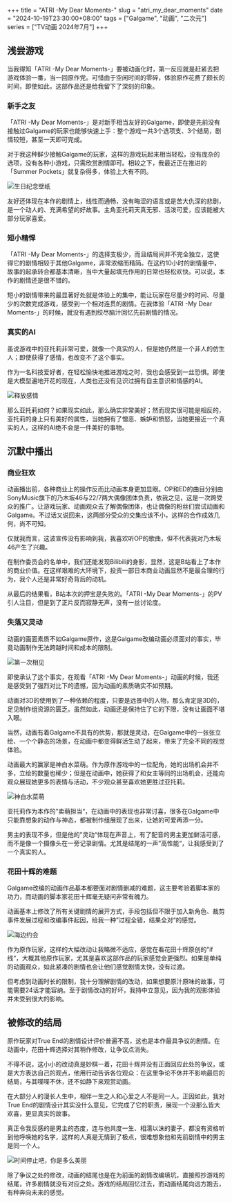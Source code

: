 +++
title = "ATRI -My Dear Moments-"
slug = "atri_my_dear_moments"
date = "2024-10-19T23:30:00+08:00"
tags = ["Galgame", "动画", "二次元"]
series = ["TV动画 2024年7月"]
+++
## 浅尝游戏
当我得知「ATRI -My Dear Moments-」要被动画化时，第一反应就是赶紧去把游戏体验一番，当一回原作党。可惜由于空闲时间的零碎，体验原作花费了颇长的时间，即使如此，这部作品还是给我留下了深刻的印象。

### 新手之友
「ATRI -My Dear Moments-」是对新手相当友好的Galgame，即使是先前没有接触过Galgame的玩家也能够快速上手：整个游戏一共3个选项支、3个结局，剧情较短，甚至一天即可完成。

对于我这种鲜少接触Galgame的玩家，这样的游戏玩起来相当轻松，没有庞杂的选项，没有各种小游戏，只需欣赏剧情即可。相较之下，我最近正在推进的「Summer Pockets」就复杂得多，体验上大有不同。

![生日纪念壁纸](01.avif "[生日纪念壁纸](https://atri-mdm.com/special/present_birthday/)")

友好还体现在本作的剧情上，线性而通畅，没有晦涩的语言或是苦大仇深的悲剧，是一个动人的、充满希望的好故事。主角亚托莉天真无邪、活泼可爱，应该能被大部分玩家喜爱。

### 短小精悍
「ATRI -My Dear Moments-」的选择支极少，而且结局间并不完全独立，这使得它的剧情相较于其他Galgame，非常浓缩而精简。在这约10小时的剧情量中，故事的起承转合都基本清晰，当中大量起填充作用的日常也轻松欢快。可以说，本作的剧情还是很不错的。

短小的剧情带来的最显著好处就是体验上的集中，能让玩家在尽量少的时间、尽量少的次数完成游戏，感受到一个相对连贯的剧情。在我体验「ATRI -My Dear Moments-」的时候，就没有遇到绞尽脑汁回忆先前剧情的情况。

### 真实的AI
虽说游戏中的亚托莉非常可爱，就像一个真实的人，但是她仍然是一个非人的仿生人；即使获得了感情，也改变不了这个事实。

作为一名科技爱好者，在轻松愉快地推进游戏之时，我也会感受到一丝恐惧。即使是大模型遍地开花的现在，人类也还没有见识过拥有自主意识和情感的AI。

![释放感情](02.avif "释放感情")

那么亚托莉如何？如果现实如此，那么确实非常美好；然而现实很可能是相反的，亚托莉的身上只有美好的属性，当她拥有了憎恶、嫉妒和愤怒，当她更接近一个真实的人，这样的AI绝不会是一件美好的事物。

## 沉默中播出
### 商业狂欢
动画播出前，各种商业上的操作反而比动画本身更加显眼。OP和ED的曲目分别由SonyMusic旗下的乃木坂46与22/7两大偶像团体负责，依我之见，这是一次跨受众的推广。让游戏玩家、动画观众去了解偶像团体，也让偶像的粉丝们尝试动画和Galgame。不过话又说回来，这两部分受众的交集应该不小，这样的合作成效几何，尚不可知。

仅就我而言，这波宣传没有影响到我，我喜欢听OP的歌曲，但不代表我对乃木坂46产生了兴趣。

在制作委员会的名单中，我们还能发现Bilibili的身影，显然，这是B站看上了本作的商业价值。在这样艰难的大环境下，投资一部日本商业动画显然不是最合理的行为，我个人还是非常好奇背后的动机。

从最后的结果看，B站本次的押宝是失败的。「ATRI -My Dear Moments-」的PV引人注目，但是到了正片反而寂静无声，没有一丝讨论度。

### 失落又灵动
动画的画面素质不如Galgame原作，这是Galgame改编动画必须面对的事实，毕竟动画制作无法跨越时间和成本的限制。

![第一次相见](03.avif "第一次相见")

即使承认了这个事实，在观看「ATRI -My Dear Moments-」动画的时候，我还是感受到了强烈对比下的遗憾，因为动画的素质确实不如预期。

动画对3D的使用到了一种依赖的程度，只要是远景中的人物，那么肯定是3D的，足见制作组资源的匮乏。虽然如此，动画还是保持住了它的下限，没有让画面不堪入眼。

当然，动画有着Galgame不具有的优势，那就是灵动，在Galgame中的一张张立绘、一个个静态的场景，在动画中都变得鲜活生动了起来，带来了完全不同的视觉体验。

动画最大的赢家是神白水菜萌。作为原作游戏中的一位配角，她的出场机会并不多，立绘的数量也稀少；但是在动画中，她获得了和女主等同的出场机会，还能向观众展现她更多的表情与活动，不少观众甚至喜欢她更胜过亚托莉。

![神白水菜萌](04.avif "神白水菜萌")

亚托莉作为本作的”卖萌担当“，在动画中的表现也非常讨喜，很多在Galgame中只能靠想象的动作与神态，都被制作组展现了出来，让她的可爱再添一分。

男主的表现不多，但是他的”灵动“体现在声音上，有了配音的男主更加鲜活可感，而不是像一个摄像头在一旁记录剧情。尤其是结尾的一声”高性能“，让我感受到了一个真实的人。

### 花田十辉的难题
Galgame改编的动画作品基本都要面对剧情删减的难题，这主要考验着脚本家的功力，而动画的脚本家花田十辉毫无疑问非常有魄力。

动画基本上修改了所有关键剧情的展开方式，手段包括但不限于加入新角色、裁剪事件发展过程和改编事件起因，给我一种”过程全错，结果全对“的感觉。

![海边约会](05.avif "海边约会")

作为原作玩家，这样的大幅改动让我略微不适应，感觉在看花田十辉原创的”if线“，大概其他原作玩家，尤其是喜欢这部作品的玩家感觉会更强烈。如果是单纯的动画观众，如此紧凑的剧情也会让他们感觉剧情太快，没有过渡。

但考虑到动画时长的限制，我十分理解剧情的改动，如果想要原汁原味的故事，可能需要24话才能容纳。至于剧情改动的好坏，我持中立意见，因为我的观影体验并未受到很大的影响。

## 被修改的结局
原作玩家对True End的剧情设计评价普遍不高，这也是本作最具争议的剧情。在动画中，花田十辉选择对其稍作修改，让争议点消失。

不得不说，这小小的改动真是妙棋一着，花田十辉并没有正面回应此处的争议，或是大方表达自己的观点，他用行动告诉各位观众：在这里争论不休并不影响最后的结局，与其喋喋不休，还不如静下来观赏动画。

在大部分人的漫长人生中，相伴一生之人和心爱之人不是同一人。正因如此，我对True End的剧情设计其实没什么意见，它完成了它的职责，展现一个没那么皆大欢喜，更显真实的故事。

真正令我反感的是男主的态度，连与他共度一生、相濡以沫的妻子，都没有资格听到他呼唤她的名字，这样的人真是无情到了极点，很难想象他和先前剧情中的男主是同一个人。

![时间停止吧，你是多么美丽](06.avif "时间停止吧，你是多么美丽")

除了争议之处的修改，动画的结尾也是在为前面的剧情改编填坑，直接照抄游戏的结尾，许多剧情就没有对应之处。游戏的结局回忆过去，而动画结尾向远方跑去，有种奔向未来的感觉。